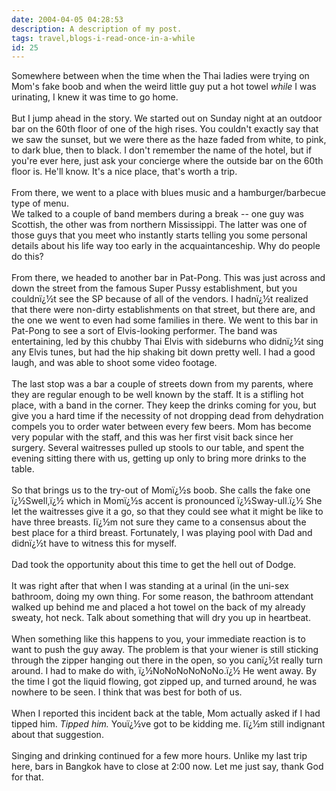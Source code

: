 ```yaml
---
date: 2004-04-05 04:28:53
description: A description of my post.
tags: travel,blogs-i-read-once-in-a-while
id: 25
---
```

Somewhere between when the time when the Thai ladies were trying on Mom's fake boob and when the weird little guy put a hot towel <i>while</i> I was urinating, I knew it was time to go home.<br />
<br />
But I jump ahead in the story.  We started out on Sunday night at an outdoor bar on the 60th floor of one of the high rises.  You couldn't exactly say that we saw the sunset, but we were there as the haze faded from white, to pink, to dark blue, then to black.  I don't remember the name of the hotel, but if you're ever here, just ask your concierge where the outside bar on the 60th floor is.  He'll know.  It's a nice place, that's worth a trip.<br />
<br />
From there, we went to a place with blues music and a hamburger/barbecue type of menu.  <br />
  We talked to a couple of band members during a break -- one guy was Scottish, the other was from northern Mississippi.  The latter was one of those guys that you meet who instantly starts telling you some personal details about his life way too early in the acquaintanceship.  Why do people do this?<br />
<br />
From there, we headed to another bar in Pat-Pong.  This was just across and down the street from the famous Super Pussy establishment, but you couldnï¿½t see the SP because of all of the vendors.  I hadnï¿½t realized that there were non-dirty establishments on that street, but there are, and the one we went to even had some families in there.  We went to this bar in Pat-Pong to see a sort of Elvis-looking performer.  The band was entertaining, led by this chubby Thai Elvis with sideburns who didnï¿½t sing any Elvis tunes, but had the hip shaking bit down pretty well.  I had a good laugh, and was able to shoot some video footage.<br />
<br />
The last stop was a bar a couple of streets down from my parents, where they are regular enough to be well known by the staff.  It is a stifling hot place, with a band in the corner.  They keep the drinks coming for you, but give you a hard time if the necessity of not dropping dead from dehydration compels you to order water between every few beers.  Mom has become very popular with the staff, and this was her first visit back since her surgery.  Several waitresses pulled up stools to our table, and spent the evening sitting there with us, getting up only to bring more drinks to the table.  <br />
<br />
So that brings us to the try-out of Momï¿½s boob.  She calls the fake one ï¿½Swell,ï¿½ which in Momï¿½s accent is pronounced ï¿½Sway-ull.ï¿½  She let the waitresses give it a go, so that they could see what it might be like to have three breasts.  Iï¿½m not sure they came to a consensus about the best place for a third breast.  Fortunately, I was playing pool with Dad and didnï¿½t have to witness this for myself.<br />
<br />
Dad took the opportunity about this time to get the hell out of Dodge.  <br />
<br />
It was right after that when I was standing at a urinal (in the uni-sex bathroom, doing my own thing.  For some reason, the bathroom attendant walked up behind me and placed a hot towel on the back of my already sweaty, hot neck.  Talk about something that will dry you up in heartbeat.<br />
<br />
When something like this happens to you, your immediate reaction is to want to push the guy away.  The problem is that your wiener is still sticking through the zipper hanging out there in the open, so you canï¿½t really turn around.  I had to make do with, ï¿½NoNoNoNoNoNo.ï¿½  He went away.  By the time I got the liquid flowing, got zipped up, and turned around, he was nowhere to be seen.  I think that was best for both of us.<br />
<br />
When I reported this incident back at the table, Mom actually asked if I had tipped him.  <i>Tipped him.</i>  Youï¿½ve got to be kidding me.  Iï¿½m still indignant about that suggestion.  <br />
<br />
Singing and drinking continued for a few more hours.  Unlike my last trip here, bars in Bangkok have to close at 2:00 now.  Let me just say, thank God for that.<br />
<br />

